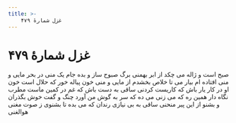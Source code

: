 ```yaml
---
title: >-
    غزل شمارهٔ ۴۷۹
---
```

# غزل شمارهٔ ۴۷۹

صبح است و ژاله می چکد از ابر بهمنی
برگ صبوح ساز و بده جام یک منی
در بحر مایی و منی افتاده ام بیار
می تا خلاص بخشدم از مایی و منی
خون پیاله خور که حلال است خون او
در کار یار باش که کاریست کردنی
ساقی به دست باش که غم در کمین ماست
مطرب نگاه دار همین ره که می زنی
می ده که سر به گوش من آورد چنگ و گفت
خوش بگذران و بشنو از این پیر منحنی
ساقی به بی نیازی رندان که می بده
تا بشنوی ز صوت مغنی هوالغنی
